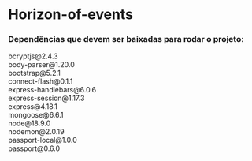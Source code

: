﻿# Horizon-of-events

<h3>Dependências que devem ser baixadas para rodar o projeto:</h3>
bcryptjs@2.4.3<br>
body-parser@1.20.0<br>
bootstrap@5.2.1<br>
connect-flash@0.1.1<br>
express-handlebars@6.0.6<br>
express-session@1.17.3<br>
express@4.18.1<br>
mongoose@6.6.1<br>
node@18.9.0<br>
nodemon@2.0.19<br>
passport-local@1.0.0<br>
passport@0.6.0<br>
